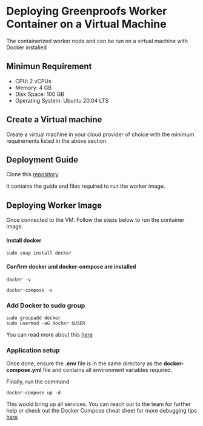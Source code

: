# Deploying Greenproofs Worker Container on a Virtual Machine

The containerized worker node and can be run on a virtual machine with Docker installed

## Minimun Requirement

-   CPU: 2 vCPUs
-   Memory: 4 GB
-   Disk Space: 100 GB
-   Operating System: Ubuntu 20.04 LTS
    

## Create a Virtual machine

Create a virtual machine in your cloud provider of choice with the minimum requirements listed in the above section.

## Deployment Guide

Clone this [repository](https://github.com/energywebfoundation/greenproofs-worker-guide)


It contains the guide and files required to run the worker image.

## Deploying Worker Image 

Once connected to the VM. Follow the steps below to run the container image.

#### Install docker

`sudo snap install docker`

#### Confirm docker and docker-compose are installed

`docker -v`

`docker-compose -v`

### Add Docker to sudo group


```
sudo groupadd docker
sudo usermod -aG docker $USER
```

You can read more about this [here](https://docs.docker.com/engine/install/linux-postinstall/)

### Application setup

Once done, ensure the **.env** file is in the same directory as the **docker-compose.yml** file and contains all environment variables required. 

Finally, run the command

`docker-compose up -d`

This would bring up all services. You can reach out to the team for further help or check out the Docker Compose cheat sheet for more debugging tips [here](https://dockerlabs.collabnix.com/intermediate/docker-compose/compose-cheatsheet.html "https://dockerlabs.collabnix.com/intermediate/docker-compose/compose-cheatsheet.html")
